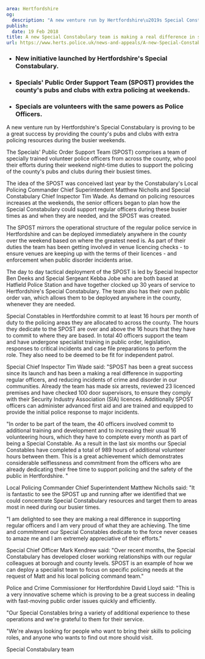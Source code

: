 ```yaml
area: Hertfordshire
og:
  description: "A new venture run by Hertfordshire\u2019s Special Constabulary is proving to be a great success by providing the county\u2019s pubs and clubs with extra policing resources during the busier weekends."
publish:
  date: 19 Feb 2018
title: A new Special Constabulary team is making a real difference in supporting policing in Hertfordshire
url: https://www.herts.police.uk/news-and-appeals/A-new-Special-Constabulary-team-is-making-a-real-difference-in-supporting-policing-in-Hertfordshire-1497ALL
```

* ### New initiative launched by Hertfordshire's Special Constabulary.

 * ### Specials' Public Order Support Team (SPOST) provides the county's pubs and clubs with extra policing at weekends.

 * ### Specials are volunteers with the same powers as Police Officers.

A new venture run by Hertfordshire's Special Constabulary is proving to be a great success by providing the county's pubs and clubs with extra policing resources during the busier weekends.

The Specials' Public Order Support Team (SPOST) comprises a team of specially trained volunteer police officers from across the county, who pool their efforts during their weekend night-time duties to support the policing of the county's pubs and clubs during their busiest times.

The idea of the SPOST was conceived last year by the Constabulary's Local Policing Commander Chief Superintendent Matthew Nicholls and Special Constabulary Chief Inspector Tim Wade. As demand on policing resources increases at the weekends, the senior officers began to plan how the Special Constabulary could support regular officers during these busier times as and when they are needed, and the SPOST was created.

The SPOST mirrors the operational structure of the regular police service in Hertfordshire and can be deployed immediately anywhere in the county over the weekend based on where the greatest need is. As part of their duties the team has been getting involved in venue licencing checks - to ensure venues are keeping up with the terms of their licences - and enforcement when public disorder incidents arise.

The day to day tactical deployment of the SPOST is led by Special Inspector Ben Deeks and Special Sergeant Kebba Jobe who are both based at Hatfield Police Station and have together clocked up 30 years of service to Hertfordshire's Special Constabulary. The team also has their own public order van, which allows them to be deployed anywhere in the county, whenever they are needed.

Special Constables in Hertfordshire commit to at least 16 hours per month of duty to the policing areas they are allocated to across the county. The hours they dedicate to the SPOST are over and above the 16 hours that they have to commit to where they are based. In total 40 officers support the team and have undergone specialist training in public order, legislation, responses to critical incidents and case file preparations to perform the role. They also need to be deemed to be fit for independent patrol.

Special Chief Inspector Tim Wade said: "SPOST has been a great success since its launch and has been a making a real difference in supporting regular officers, and reducing incidents of crime and disorder in our communities. Already the team has made six arrests, reviewed 23 licenced premises and have checked 100 door supervisors, to ensure they comply with their Security Industry Association (SIA) licences. Additionally SPOST officers can administer advanced first aid and are trained and equipped to provide the initial police response to major incidents.

"In order to be part of the team, the 40 officers involved commit to additional training and development and to increasing their usual 16 volunteering hours, which they have to complete every month as part of being a Special Constable. As a result in the last six months our Special Constables have completed a total of 989 hours of additional volunteer hours between them. This is a great achievement which demonstrates considerable selflessness and commitment from the officers who are already dedicating their free time to support policing and the safety of the public in Hertfordshire. "

Local Policing Commander Chief Superintendent Matthew Nicholls said: "It is fantastic to see the SPOST up and running after we identified that we could concentrate Special Constabulary resources and target them to areas most in need during our busier times.

"I am delighted to see they are making a real difference in supporting regular officers and I am very proud of what they are achieving. The time and commitment our Special Constables dedicate to the force never ceases to amaze me and I am extremely appreciative of their efforts."

Special Chief Officer Mark Kendrew said: "Over recent months, the Special Constabulary has developed closer working relationships with our regular colleagues at borough and county levels. SPOST is an example of how we can deploy a specialist team to focus on specific policing needs at the request of Matt and his local policing command team."

Police and Crime Commissioner for Hertfordshire David Lloyd said: "This is a very innovative scheme which is proving to be a great success in dealing with fast-moving public order issues quickly and efficiently.

"Our Special Constables bring a variety of additional experience to these operations and we're grateful to them for their service.

"We're always looking for people who want to bring their skills to policing roles, and anyone who wants to find out more should visit.

Special Constabulary team

